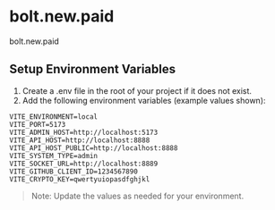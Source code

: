 # bolt.new.paid

bolt.new.paid

## Setup Environment Variables

1. Create a .env file in the root of your project if it does not exist.
2. Add the following environment variables (example values shown):

```console
VITE_ENVIRONMENT=local
VITE_PORT=5173
VITE_ADMIN_HOST=http://localhost:5173
VITE_API_HOST=http://localhost:8888
VITE_API_HOST_PUBLIC=http://localhost:8888
VITE_SYSTEM_TYPE=admin
VITE_SOCKET_URL=http://localhost:8889
VITE_GITHUB_CLIENT_ID=1234567890
VITE_CRYPTO_KEY=qwertyuiopasdfghjkl
```

> Note: Update the values as needed for your environment.
